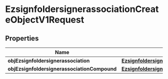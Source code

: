 
# EzsignfoldersignerassociationCreateObjectV1Request

## Properties
Name | Type | Description | Notes
------------ | ------------- | ------------- | -------------
**objEzsignfoldersignerassociation** | [**EzsignfoldersignerassociationRequest**](EzsignfoldersignerassociationRequest.md) |  |  [optional]
**objEzsignfoldersignerassociationCompound** | [**EzsignfoldersignerassociationRequestCompound**](EzsignfoldersignerassociationRequestCompound.md) |  |  [optional]



